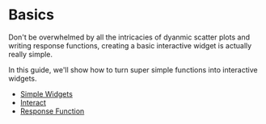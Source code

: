 # Basics

Don't be overwhelmed by all the intricacies of dyanmic scatter plots and writing response functions, creating a basic interactive widget is actually really simple.

In this guide, we'll show how to turn super simple functions into interactive widgets.

* [Simple Widgets](/basics/Simple_Widgets.md)
* [Interact](/basics/Interact.md)
* [Response Function](/basics/Response_Functions.md)
